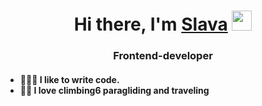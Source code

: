 <h1 align="center">Hi there, I'm <a href="https://t.me/molotka" target="_blank">Slava</a> 
<img src="https://github.com/blackcater/blackcater/raw/main/images/Hi.gif" height="32"/></h1>
<h3 align="center">Frontend-developer</h3>
<h4>
<ul>
<li>👨🏻‍💻 I like to write code.</li>
<li>🧗‍♂️ I love climbing6 paragliding and traveling</li>
</ul>
</h4>
